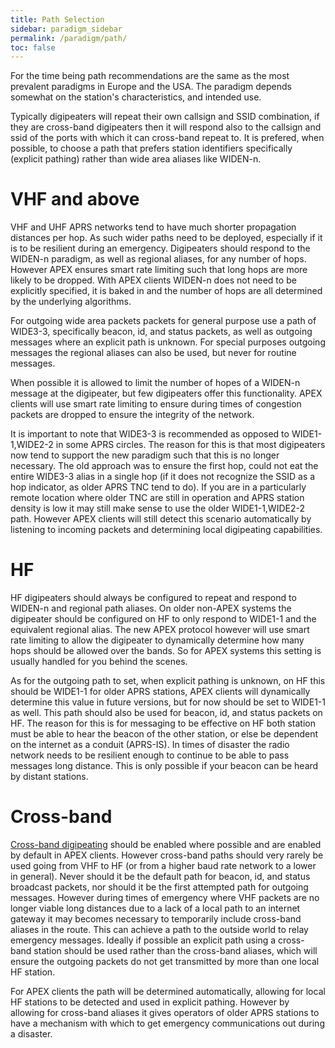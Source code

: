 ```yaml
---
title: Path Selection
sidebar: paradigm_sidebar
permalink: /paradigm/path/
toc: false
---
```


For the time being path recommendations are the same as the most prevalent paradigms in Europe and the USA. The paradigm depends somewhat on the station's characteristics, and intended use.

Typically digipeaters will repeat their own callsign and SSID combination, if they are cross-band digipeaters then it will respond also to the callsign and ssid of the ports with which it can cross-band repeat to. It is prefered, when possible, to choose a path that prefers station identifiers specifically (explicit pathing) rather than wide area aliases like WIDEN-n.

# VHF and above

VHF and UHF APRS networks tend to have much shorter propagation distances per hop. As such wider paths need to be deployed, especially if it is to be resilient during an emergency. Digipeaters should respond to the WIDEN-n paradigm, as well as regional aliases, for any number of hops. However APEX ensures smart rate limiting such that long hops are more likely to be dropped. With APEX clients WIDEN-n does not need to be explicitly specified, it is baked in and the number of hops are all determined by the underlying algorithms.

For outgoing wide area packets packets for general purpose use a path of WIDE3-3, specifically beacon, id, and status packets, as well as outgoing messages where an explicit path is unknown. For special purposes outgoing messages the regional aliases can also be used, but never for routine messages.

When possible it is allowed to limit the number of hopes of a WIDEN-n message at the digipeater, but few digipeaters offer this functionality. APEX clients will use smart rate limiting to ensure during times of congestion packets are dropped to ensure the integrity of the network.

It is important to note that WIDE3-3 is recommended as opposed to WIDE1-1,WIDE2-2 in some APRS circles. The reason for this is that most digipeaters now tend to support the new paradigm such that this is no longer necessary. The old approach was to ensure the first hop, could not eat the entire WIDE3-3 alias in a single hop (if it does not recognize the SSID as a hop indicator, as older APRS TNC tend to do). If you are in a particularly remote location where older TNC are still in operation and APRS station density is low it may still make sense to use the older WIDE1-1,WIDE2-2 path. However APEX clients will still detect this scenario automatically by listening to incoming packets and determining local digipeating capabilities.

# HF

HF digipeaters should always be configured to repeat and respond to WIDEN-n and regional path aliases. On older non-APEX systems the digipeater should be configured on HF to only respond to WIDE1-1 and the equivalent regional alias. The new APEX protocol however will use smart rate limiting to allow the digipeater to dynamically determine how many hops should be allowed over the bands. So for APEX systems this setting is usually handled for you behind the scenes.

As for the outgoing path to set, when explicit pathing is unknown, on HF this should be WIDE1-1 for older APRS stations, APEX clients will dynamically determine this value in future versions, but for now should be set to WIDE1-1 as well. This path should also be used for beacon, id, and status packets on HF. The reason for this is for messaging to be effective on HF both station must be able to hear the beacon of the other station, or else be dependent on the internet as a conduit (APRS-IS). In times of disaster the radio network needs to be resilient enough to continue to be able to pass messages long distance. This is only possible if your beacon can be heard by distant stations.

# Cross-band

[Cross-band digipeating](/protocol/cross-band/) should be enabled where possible and are enabled by default in APEX clients. However cross-band paths should very rarely be used going from VHF to HF (or from a higher baud rate network to a lower in general). Never should it be the default path for beacon, id, and status broadcast packets, nor should it be the first attempted path for outgoing messages. However during times of emergency where VHF packets are no longer viable long distances due to a lack of a local path to an internet gateway it may becomes necessary to temporarily include cross-band aliases in the route. This can achieve a path to the outside world to relay emergency messages. Ideally if possible an explicit path using a cross-band station should be used rather than the cross-band aliases, which will ensure the outgoing packets do not get transmitted by more than one local HF station.

For APEX clients the path will be determined automatically, allowing for local HF stations to be detected and used in explicit pathing. However by allowing for cross-band aliases it gives operators of older APRS stations to have a mechanism with which to get emergency communications out during a disaster.
